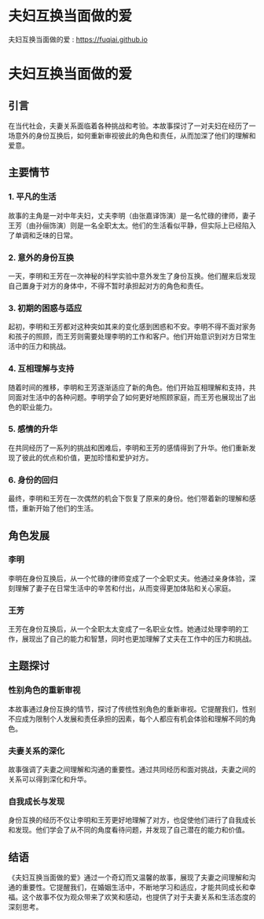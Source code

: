 # 夫妇互换当面做的爱 

夫妇互换当面做的爱 : <https://fuqiai.github.io>

# 夫妇互换当面做的爱

## 引言

在当代社会，夫妻关系面临着各种挑战和考验。本故事探讨了一对夫妇在经历了一场意外的身份互换后，如何重新审视彼此的角色和责任，从而加深了他们的理解和爱意。

## 主要情节

### 1. 平凡的生活

故事的主角是一对中年夫妇，丈夫李明（由张嘉译饰演）是一名忙碌的律师，妻子王芳（由孙俪饰演）则是一名全职太太。他们的生活看似平静，但实际上已经陷入了单调和乏味的日常。

### 2. 意外的身份互换

一天，李明和王芳在一次神秘的科学实验中意外发生了身份互换。他们醒来后发现自己置身于对方的身体中，不得不暂时承担起对方的角色和责任。

### 3. 初期的困惑与适应

起初，李明和王芳都对这种突如其来的变化感到困惑和不安。李明不得不面对家务和孩子的照顾，而王芳则需要处理李明的工作和客户。他们开始意识到对方日常生活中的压力和挑战。

### 4. 互相理解与支持

随着时间的推移，李明和王芳逐渐适应了新的角色。他们开始互相理解和支持，共同面对生活中的各种问题。李明学会了如何更好地照顾家庭，而王芳也展现出了出色的职业能力。

### 5. 感情的升华

在共同经历了一系列的挑战和困难后，李明和王芳的感情得到了升华。他们重新发现了彼此的优点和价值，更加珍惜和爱护对方。

### 6. 身份的回归

最终，李明和王芳在一次偶然的机会下恢复了原来的身份。他们带着新的理解和感悟，重新开始了他们的生活。

## 角色发展

### 李明

李明在身份互换后，从一个忙碌的律师变成了一个全职丈夫。他通过亲身体验，深刻理解了妻子在日常生活中的辛苦和付出，从而变得更加体贴和关心家庭。

### 王芳

王芳在身份互换后，从一个全职太太变成了一名职业女性。她通过处理李明的工作，展现出了自己的能力和智慧，同时也更加理解了丈夫在工作中的压力和挑战。

## 主题探讨

### 性别角色的重新审视

本故事通过身份互换的情节，探讨了传统性别角色的重新审视。它提醒我们，性别不应成为限制个人发展和责任承担的因素，每个人都应有机会体验和理解不同的角色。

### 夫妻关系的深化

故事强调了夫妻之间理解和沟通的重要性。通过共同经历和面对挑战，夫妻之间的关系可以得到深化和升华。

### 自我成长与发现

身份互换的经历不仅让李明和王芳更好地理解了对方，也促使他们进行了自我成长和发现。他们学会了从不同的角度看待问题，并发现了自己潜在的能力和价值。

## 结语

《夫妇互换当面做的爱》通过一个奇幻而又温馨的故事，展现了夫妻之间理解和沟通的重要性。它提醒我们，在婚姻生活中，不断地学习和适应，才能共同成长和幸福。这个故事不仅为观众带来了欢笑和感动，也提供了对于夫妻关系和生活态度的深刻思考。